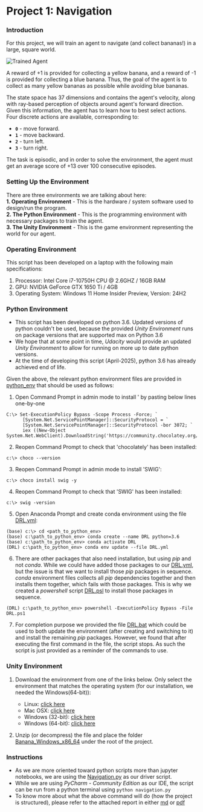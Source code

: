 [//]: # (Image References)

[image1]: https://user-images.githubusercontent.com/10624937/42135619-d90f2f28-7d12-11e8-8823-82b970a54d7e.gif "Trained Agent"

# Project 1: Navigation

### Introduction

For this project, we will train an agent to navigate (and collect bananas!) in a large, square world.  

![Trained Agent][image1]

A reward of +1 is provided for collecting a yellow banana, and a reward of -1 is provided for collecting a blue banana.  Thus, the goal of the agent is to collect as many yellow bananas as possible while avoiding blue bananas.  

The state space has 37 dimensions and contains the agent's velocity, along with ray-based perception of objects around agent's forward direction.  Given this information, the agent has to learn how to best select actions.  Four discrete actions are available, corresponding to:
- **`0`** - move forward.
- **`1`** - move backward.
- **`2`** - turn left.
- **`3`** - turn right.

The task is episodic, and in order to solve the environment, the agent must get an average score of +13 over 100 consecutive episodes.

### Setting Up the Environment

There are three environments we are talking about here:<br>
**1. Operating Environment** - This is the hardware / system software used to design/run the program.<br>
**2. The Python Environment** - This is the programming environment with necessary packages to train the agent.<br>
**3. The Unity Environment** - This is the game environment representing the world for our agent.

### Operating Environment
This script has been developed on a laptop with the following main specifications:
1. Processor: Intel Core i7-10750H CPU @ 2.6GHZ / 16GB RAM
2. GPU: NVIDIA GeForce GTX 1650 Ti / 4GB
3. Operating System: Windows 11 Home Insider Preview, Version: 24H2

### Python Environment
- This script has been developed on python 3.6. Updated versions of python couldn't be used, because the provided *Unity Environment* runs on package versions that are supported max on Python 3.6
- We hope that at some point in time, *Udacity* would provide an updated *Unity Environment* to allow for running on more up to date python versions.
- At the time of developing this script (April-2025), python 3.6 has already achieved end of life.

Given the above, the relevant python environment files are provided in [python_env](./python_env) that should be used as follows:
1. Open Command Prompt in admin mode to install ' by pasting below lines one-by-one
```console
C:\> Set-ExecutionPolicy Bypass -Scope Process -Force; `
      [System.Net.ServicePointManager]::SecurityProtocol = `
      [System.Net.ServicePointManager]::SecurityProtocol -bor 3072; `
      iex ((New-Object System.Net.WebClient).DownloadString('https://community.chocolatey.org/install.ps1'))
```
2. Reopen Command Prompt to check that 'chocolately' has been installed:
```console
c:\> choco --version
```
3. Reopen Command Prompt in admin mode to install 'SWIG':
```console
c:\> choco install swig -y
```
4. Reopen Command Prompt to check that 'SWIG' has been installed:
```console 
c:\> swig -version
```
5. Open Anaconda Prompt and create conda environment using the file [DRL.yml](./python_env/DRL.yml):
```console
(base) c:\> cd <path_to_python_env>
(base) c:\path_to_python_env> conda create --name DRL python=3.6
(base) c:\path_to_python_env> conda activate DRL
(DRL) c:\path_to_python_env> conda env update --file DRL.yml
```
6. There are other packages that also need installation, but using *pip* and not *conda*. While we could have added those packages to our [DRL.yml](./python_env/DRL.yml), but the issue is that we want to install those *pip* packages in sequence. *conda* environment files collects all *pip* dependencies together and then installs them together, which fails with those packages. This is why we created a *powershell* script [DRL.psl](./python_env/DRL.ps1) to install those packages in sequence.
```console
(DRL) c:\path_to_python_env> powershell -ExecutionPolicy Bypass -File DRL.ps1
```
7. For completion purpose we provided the file [DRL.bat](./python_env/DRL.bat) which could be used to both update the environment (after creating and switching to it) and install the remaining *pip* packages. However, we found that after executing the first command in the file, the script stops. As such the script is just provided as a reminder of the commands to use.

### Unity Environment

1. Download the environment from one of the links below. Only select the environment that matches the operating system (for our installation, we needed the Windows(64-bit)):
    - Linux: [click here](https://s3-us-west-1.amazonaws.com/udacity-drlnd/P1/Banana/Banana_Linux.zip)
    - Mac OSX: [click here](https://s3-us-west-1.amazonaws.com/udacity-drlnd/P1/Banana/Banana.app.zip)
    - Windows (32-bit): [click here](https://s3-us-west-1.amazonaws.com/udacity-drlnd/P1/Banana/Banana_Windows_x86.zip)
    - Windows (64-bit): [click here](https://s3-us-west-1.amazonaws.com/udacity-drlnd/P1/Banana/Banana_Windows_x86_64.zip)


2. Unzip (or decompress) the file and place the folder [Banana_Windows_x86_64](./Banana_Windows_x86_64) under the root of the project. 

### Instructions
- As we are more oriented toward python scripts more than jupyter notebooks, we are using the [Navigation.py](./Navigation.py) as our driver script.
- While we are using *PyCharm - Community Edition* as our IDE, the script can be run from a python terminal using ```python navigation.py```
- To know more about what the above command will do (how the project is structured), please refer to the attached report in either [md](./report.md) or [pdf](./report.pdf)

